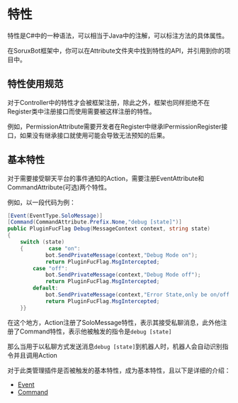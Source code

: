 # 特性

特性是C#中的一种语法，可以相当于Java中的注解，可以标注方法的具体属性。

在SoruxBot框架中，你可以在Attribute文件夹中找到特性的API，并引用到你的项目中。

## 特性使用规范

对于Controller中的特性才会被框架注册，除此之外，框架也同样拒绝不在Register类中注册接口而使用需要被这样注册的特性。

例如，PermissionAttribute需要开发者在Register中继承IPermissionRegister接口，如果没有继承接口就使用可能会导致无法预知的后果。

## 基本特性

对于需要接受聊天平台的事件通知的Action，需要注册EventAttribute和CommandAttribute(可选)两个特性。

例如，以一段代码为例：

```csharp
[Event(EventType.SoloMessage)]  
[Command(CommandAttribute.Prefix.None,"debug [state]")]  
public PluginFucFlag Debug(MessageContext context, string state)  
{  
    switch (state)  
    {        case "on":  
            bot.SendPrivateMessage(context,"Debug Mode on");  
            return PluginFucFlag.MsgIntercepted;  
        case "off":  
            bot.SendPrivateMessage(context,"Debug Mode off");  
            return PluginFucFlag.MsgIntercepted;  
        default:  
            bot.SendPrivateMessage(context,"Error State,only be on/off but receive:" + state);  
            return PluginFucFlag.MsgIntercepted;  
    }}
```

在这个地方，Action注册了SoloMessage特性，表示其接受私聊消息，此外他注册了Command特性，表示他被触发的指令是`debug [state]`

那么当用于以私聊方式发送消息`debug [state]`到机器人时，机器人会自动识别指令并且调用Action

对于此类管理插件是否被触发的基本特性，成为基本特性，且以下是详细的介绍：

- [Event](/pluginsDocs/attribute/event.md)
- [Command](/pluginsDocs/attribute/command.md)

